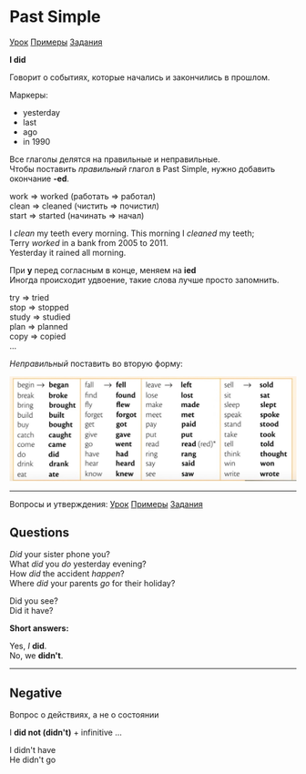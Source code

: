 # Past Simple

[Урок](https://youtu.be/QWfpyCu4UVg) [Примеры](https://youtu.be/V2O5NOi_4l8) [Задания](https://ok-tests.ru/unit-11-red/)

**I did**

Говорит о событиях, которые начались и закончились в прошлом.

Маркеры:

- yesterday
- last
- ago
- in 1990

Все глаголы делятся на правильные и неправильные. \
Чтобы поставить *правильный* глагол в Past Simple, нужно добавить окончание **-ed**.

work  => worked  (работать => работал) \
clean => cleaned (чистить  => почистил) \
start => started (начинать => начал)

I *clean* my teeth every morning. This morning I *cleaned* my teeth; \
Terry *worked* in a bank from 2005 to 2011. \
Yesterday it rained all morning.

При **y** перед согласным в конце, меняем на **ied** \
Иногда происходит удвоение, такие слова лучше просто запомнить.

try   => tried \
stop  => stopped \
study => studied \
plan  => planned \
copy  => copied \
...

*Неправильный* поставить во вторую форму:

![Таблица неправильных глаголов](files/table_4.jpg)

---

Вопросы и утверждения: [Урок](https://youtu.be/YNnysI6VGqo) [Примеры](https://youtu.be/cgxdbum2drg) [Задания](http://ok-tests.ru/unit-12-red/)

## Questions

*Did* your sister phone you? \
What *did* you *do* yesterday evening? \
How *did* the accident *happen*? \
Where *did* your parents *go* for their holiday?

Did you see? \
Did it have?

**Short answers:**

Yes, *I* **did**. \
No, we **didn't**.

---

## Negative

Вопрос о действиях, а не о состоянии

I **did not (didn't)** + infinitive ...

I didn't have \
He didn't go
